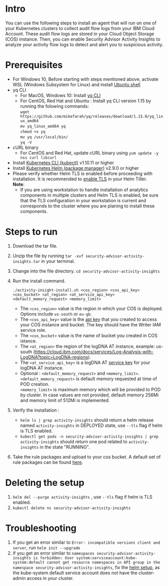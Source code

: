 # Intro
You can use the following steps to install an agent that will run on one of your Kubernetes clusters to collect audit flow logs from your IBM Cloud Account. These audit flow logs are stored in your Cloud Object Storage (COS) instance. Then, you can enable Security Advisor Activity Insights to analyze your activity flow logs to detect and alert you to suspicious activity.

# Prerequisites
- For Windows 10, Before starting with steps mentioned above, activate WSL (Windows Subsystem for Linux) and install [Ubuntu shell](https://win10faq.com/install-run-ubuntu-bash-windows-10/)
- yq CLI
  - For MacOS, Windows 10: Install [yq CLI](http://mikefarah.github.io/yq/)
  - For CentOS, Red Hat and Ubuntu : Install yq CLI version 1.15 by running the folowing commands:      
  `wget https://github.com/mikefarah/yq/releases/download/1.15.0/yq_linux_amd64`       
  `mv yq_linux_amd64 yq`     
  `chmod +x yq`     
  `mv yq /usr/local/bin/`       
  `yq -V`       
- cURL binary
  - For CentOS and Red Hat, update cURL binary using `yum update -y nss curl libcurl`
- Install [Kubernetes CLI (kubectl)](https://kubernetes.io/docs/tasks/tools/install-kubectl/) v1.10.11 or higher
- Install [Kubernetes Helm (package manager)](https://docs.helm.sh/using_helm/#from-script) v2.9.0 or higher
- Please verify whether Helm TLS is enabled before proceeding with installation. It is recommended to [enable TLS](https://github.com/helm/helm/blob/release-2.9/docs/tiller_ssl.md) in your Helm Tiller.                        
  **Note**:            
    - If you are using workstation to handle installation of analytics components in multiple clusters and Helm TLS is enabled, be sure that the TLS configuration in your workstation is current and corresponds to the cluster where you are planing to install these components.

# Steps to run
1. Download the tar file.
2. Unzip the file by running `tar -xvf security-advisor-activity-insights.tar` in your terminal.
3. Change into the file directory. `cd security-advisor-activity-insights`
4. Run the install command. 
    ```
    ./activity-insight-install.sh <cos_region> <cos_api_key> <cos_bucket> <at_region> <at_service_api_key> <default_memory_request> <memory_limit>
    ```
     - The `<cos_region>` value is the region in which your COS is deployed. Options include `us-south` or `eu-gb`.
     - The `<cos_api_key>` value is the [api key](https://cloud.ibm.com/docs/services/cloud-object-storage/iam?topic=cloud-object-storage-service-credentials#service-credentials) that you created to access your COS instance and bucket. The key should have the Writer IAM service role.
     - The `<cos_bucket>` value is the name of bucket you created in COS istance.
     - The `<at_region>` the region of the logDNA AT instance, example: us-south (https://cloud.ibm.com/docs/services/Log-Analysis-with-LogDNA?topic=LogDNA-regions).  
     - The `<at_service_api_key>` is a logDNA AT [service key](https://cloud.ibm.com/docs/services/Log-Analysis-with-LogDNA?topic=LogDNA-export#api) for your logDNA AT instance.
    - Optional : `<default_memory_request>` and `<memory_limit>`.  
     `<default_memory_request>` is default memory requested at time of POD creation.  
     `<memory_limit>` is maximum memory which will be provided to POD by cluster.
     In case values are not provided, default memory 256Mi and memory limit of 512Mi is implemented.

5. Verify the installation :
     - `helm ls | grep activity-insights` should return a helm release named `activity-insights` in DEPLOYED state, use `--tls` flag if helm is TLS enabled.
     - `kubectl get pods -n security-advisor-activity-insights | grep activity-insights` should return one pod related to `activity-insights` in the state "RUNNING".                    
6. Take the rule packages and upload to your cos bucket. A default set of rule packages can be found [here](https://cloud.ibm.com/docs/services/security-advisor?topic=security-advisor-setup-activity#activity-adding-rules).

# Deleting the setup
1. `helm del --purge activity-insights` , use `--tls` flag if helm is TLS enabled.
2. `kubectl delete ns security-advisor-activity-insights`

# Troubleshooting
1. If you get an error similar to `Error: incompatible versions client and server`, run `helm init --upgrade`
2. If you get an error similar to `namespaces security-advisor-activity-insights is forbidden: User system:serviceaccount:kube-system:default cannot get resource namespaces in API group in the namespace security-advisor-activity-insights`, fix the [helm setup](https://cloud.ibm.com/docs/containers?topic=containers-helm#install_v2), as the kube-system default service account does not have the cluster-admin access in your cluster.
